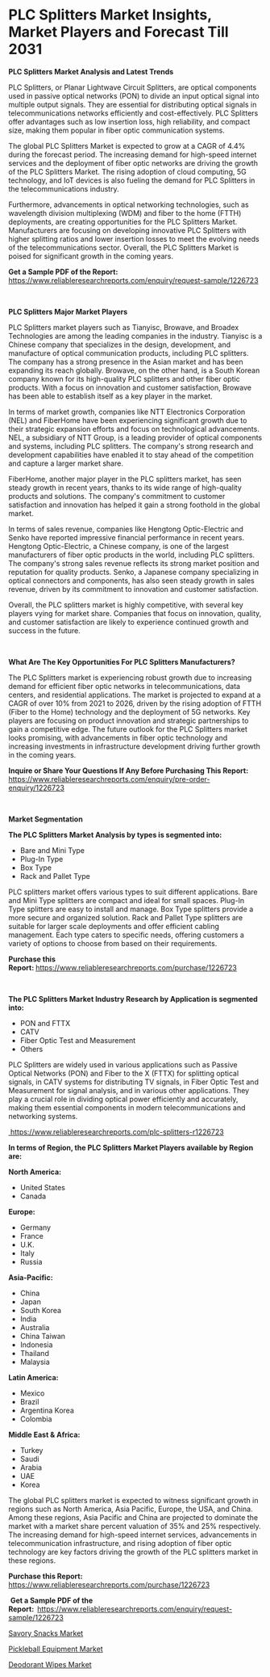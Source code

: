 <p><h1>PLC Splitters Market Insights, Market Players and Forecast Till 2031</h1></p><p><strong>PLC Splitters Market Analysis and Latest Trends</strong></p>
<p><p>PLC Splitters, or Planar Lightwave Circuit Splitters, are optical components used in passive optical networks (PON) to divide an input optical signal into multiple output signals. They are essential for distributing optical signals in telecommunications networks efficiently and cost-effectively. PLC Splitters offer advantages such as low insertion loss, high reliability, and compact size, making them popular in fiber optic communication systems.</p><p>The global PLC Splitters Market is expected to grow at a CAGR of 4.4% during the forecast period. The increasing demand for high-speed internet services and the deployment of fiber optic networks are driving the growth of the PLC Splitters Market. The rising adoption of cloud computing, 5G technology, and IoT devices is also fueling the demand for PLC Splitters in the telecommunications industry.</p><p>Furthermore, advancements in optical networking technologies, such as wavelength division multiplexing (WDM) and fiber to the home (FTTH) deployments, are creating opportunities for the PLC Splitters Market. Manufacturers are focusing on developing innovative PLC Splitters with higher splitting ratios and lower insertion losses to meet the evolving needs of the telecommunications sector. Overall, the PLC Splitters Market is poised for significant growth in the coming years.</p></p>
<p><strong>Get a Sample PDF of the Report:&nbsp;</strong> <a href="https://www.reliableresearchreports.com/enquiry/request-sample/1226723">https://www.reliableresearchreports.com/enquiry/request-sample/1226723</a></p>
<p>&nbsp;</p>
<p><strong>PLC Splitters Major Market Players</strong></p>
<p><p>PLC Splitters market players such as Tianyisc, Browave, and Broadex Technologies are among the leading companies in the industry. Tianyisc is a Chinese company that specializes in the design, development, and manufacture of optical communication products, including PLC splitters. The company has a strong presence in the Asian market and has been expanding its reach globally. Browave, on the other hand, is a South Korean company known for its high-quality PLC splitters and other fiber optic products. With a focus on innovation and customer satisfaction, Browave has been able to establish itself as a key player in the market.</p><p>In terms of market growth, companies like NTT Electronics Corporation (NEL) and FiberHome have been experiencing significant growth due to their strategic expansion efforts and focus on technological advancements. NEL, a subsidiary of NTT Group, is a leading provider of optical components and systems, including PLC splitters. The company's strong research and development capabilities have enabled it to stay ahead of the competition and capture a larger market share.</p><p>FiberHome, another major player in the PLC splitters market, has seen steady growth in recent years, thanks to its wide range of high-quality products and solutions. The company's commitment to customer satisfaction and innovation has helped it gain a strong foothold in the global market.</p><p>In terms of sales revenue, companies like Hengtong Optic-Electric and Senko have reported impressive financial performance in recent years. Hengtong Optic-Electric, a Chinese company, is one of the largest manufacturers of fiber optic products in the world, including PLC splitters. The company's strong sales revenue reflects its strong market position and reputation for quality products. Senko, a Japanese company specializing in optical connectors and components, has also seen steady growth in sales revenue, driven by its commitment to innovation and customer satisfaction.</p><p>Overall, the PLC splitters market is highly competitive, with several key players vying for market share. Companies that focus on innovation, quality, and customer satisfaction are likely to experience continued growth and success in the future.</p></p>
<p>&nbsp;</p>
<p><strong>What Are The Key Opportunities For PLC Splitters Manufacturers?</strong></p>
<p><p>The PLC Splitters market is experiencing robust growth due to increasing demand for efficient fiber optic networks in telecommunications, data centers, and residential applications. The market is projected to expand at a CAGR of over 10% from 2021 to 2026, driven by the rising adoption of FTTH (Fiber to the Home) technology and the deployment of 5G networks. Key players are focusing on product innovation and strategic partnerships to gain a competitive edge. The future outlook for the PLC Splitters market looks promising, with advancements in fiber optic technology and increasing investments in infrastructure development driving further growth in the coming years.</p></p>
<p><strong>Inquire or Share Your Questions If Any Before Purchasing This Report:</strong> <a href="https://www.reliableresearchreports.com/enquiry/pre-order-enquiry/1226723">https://www.reliableresearchreports.com/enquiry/pre-order-enquiry/1226723</a></p>
<p>&nbsp;</p>
<p><strong>Market Segmentation</strong></p>
<p><strong>The PLC Splitters Market Analysis by types is segmented into:</strong></p>
<p><ul><li>Bare and Mini Type</li><li>Plug-In Type</li><li>Box Type</li><li>Rack and Pallet Type</li></ul></p>
<p><p>PLC splitters market offers various types to suit different applications. Bare and Mini Type splitters are compact and ideal for small spaces. Plug-In Type splitters are easy to install and manage. Box Type splitters provide a more secure and organized solution. Rack and Pallet Type splitters are suitable for larger scale deployments and offer efficient cabling management. Each type caters to specific needs, offering customers a variety of options to choose from based on their requirements.</p></p>
<p><strong>Purchase this Report:&nbsp;</strong><a href="https://www.reliableresearchreports.com/purchase/1226723">https://www.reliableresearchreports.com/purchase/1226723</a></p>
<p>&nbsp;</p>
<p><strong>The PLC Splitters Market Industry Research by Application is segmented into:</strong></p>
<p><ul><li>PON and FTTX</li><li>CATV</li><li>Fiber Optic Test and Measurement</li><li>Others</li></ul></p>
<p><p>PLC Splitters are widely used in various applications such as Passive Optical Networks (PON) and Fiber to the X (FTTX) for splitting optical signals, in CATV systems for distributing TV signals, in Fiber Optic Test and Measurement for signal analysis, and in various other applications. They play a crucial role in dividing optical power efficiently and accurately, making them essential components in modern telecommunications and networking systems.</p></p>
<p><a href="https://www.reliableresearchreports.com/plc-splitters-r1226723">&nbsp;https://www.reliableresearchreports.com/plc-splitters-r1226723</a></p>
<p><strong>In terms of Region, the PLC Splitters Market Players available by Region are:</strong></p>
<p>
    <p> <strong> North America: </strong>
        <ul>
            <li>United States</li>
            <li>Canada</li>
        </ul>
        </p> 
    <p> <strong> Europe: </strong>
        <ul>
            <li>Germany</li>
            <li>France</li>
            <li>U.K.</li>
            <li>Italy</li>
            <li>Russia</li>
        </ul>
        </p> 
    <p> <strong> Asia-Pacific: </strong>
        <ul>
            <li>China</li>
            <li>Japan</li>
            <li>South Korea</li>
            <li>India</li>
            <li>Australia</li>
            <li>China Taiwan</li>
            <li>Indonesia</li>
            <li>Thailand</li>
            <li>Malaysia</li>
        </ul>
        </p> 
    <p> <strong> Latin America: </strong>
        <ul>
            <li>Mexico</li>
            <li>Brazil</li>
            <li>Argentina Korea</li>
            <li>Colombia</li>
        </ul>
        </p> 
    <p> <strong> Middle East & Africa: </strong>
        <ul>
            <li>Turkey</li>
            <li>Saudi</li>
            <li>Arabia</li>
            <li>UAE</li>
            <li>Korea</li>
        </ul>
    </p>
    </p>
<p><p>The global PLC splitters market is expected to witness significant growth in regions such as North America, Asia Pacific, Europe, the USA, and China. Among these regions, Asia Pacific and China are projected to dominate the market with a market share percent valuation of 35% and 25% respectively. The increasing demand for high-speed internet services, advancements in telecommunication infrastructure, and rising adoption of fiber optic technology are key factors driving the growth of the PLC splitters market in these regions.</p></p>
<p><strong>Purchase this Report: </strong><a href="https://www.reliableresearchreports.com/purchase/1226723">https://www.reliableresearchreports.com/purchase/1226723</a></p>
<p>&nbsp;<strong>Get a Sample PDF of the Report:&nbsp;&nbsp;</strong><a href="https://www.reliableresearchreports.com/enquiry/request-sample/1226723">https://www.reliableresearchreports.com/enquiry/request-sample/1226723</a></p>
<p><strong></strong></p>
<p><p><a href="https://github.com/phuonganhit041011/Market-Research-Report-List-1/blob/main/savory-snacks-market.md">Savory Snacks Market</a></p><p><a href="https://github.com/nhteumcc68/Market-Research-Report-List-1/blob/main/pickleball-equipment-market.md">Pickleball Equipment Market</a></p><p><a href="https://github.com/Hunterico88/Market-Research-Report-List-1/blob/main/deodorant-wipes-market.md">Deodorant Wipes Market</a></p></p>